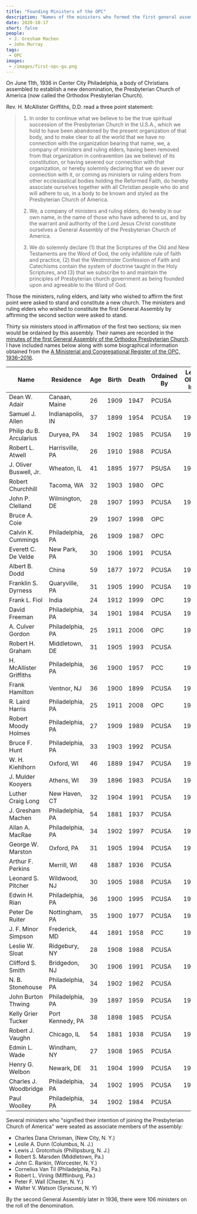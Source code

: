 ```yaml
---
title: "Founding Ministers of the OPC"
description: "Names of the ministers who formed the first general assembly of the Orthodox Presbyterian Church"
date: 2020-10-17
short: false
people:
 - J. Gresham Machen
 - John Murray
tags:
 - OPC
images:
 - /images/first-opc-ga.png
---
```


On June 11th, 1936 in Center City Philadelphia, a body of Christians assembled to establish a new denomination, the Presbyterian Church of America (now called the Orthodox Presbyterian Church).

Rev. H. McAllister Griffiths, D.D. read a three point statement:

>  1. In order to continue what we believe to be the true spiritual succession of the Presbyterian Church in the U.S.A., which we hold to have been abandoned by the present organization of that body, and to make clear to all the world that we have no connection with the organization bearing that name, we, a company of ministers and ruling elders, having been removed from that organization in contravention (as we believe) of its constitution, or having severed our connection with that organization, or hereby solemnly declaring that we do sever our connection with it, or coming as ministers or ruling elders from other ecclesiastical bodies holding the Reformed Faith, do hereby associate ourselves together with all Christian people who do and will adhere to us, in a body to be known and styled as the Presbyterian Church of America.
>
> 2. We, a company of ministers and ruling elders, do hereby in our own name, in the name of those who have adhered to us, and by the warrant and authority of the Lord Jesus Christ constitute ourselves a General Assembly of the Presbyterian Church of America.
>
> 3. We do solemnly declare (1) that the Scriptures of the Old and New Testaments are the Word of God, the only infallible rule of faith and practice, (2) that the Westminster Confession of Faith and Catechisms contain the system of doctrine taught in the Holy Scriptures, and (3) that we subscribe to and maintain the principles of Presbyterian church government as being founded upon and agreeable to the Word of God.

Those the ministers, ruling elders, and laity who wished to affirm the first point were asked to stand and constitute a new church. The ministers and ruling elders who wished to constitute the first General Assembly by affirming the second section were asked to stand.

Thirty six ministers stood in affirmation of the first two sections; six men would be ordained by this assembly. Their names are recorded in the [minutes of the first General Assembly of the Orthodox Presbyterian Church](https://opcgaminutes.org/). I have included names below along with some biographical information obtained from the [A Ministerial and Congregational Register of the OPC, 1936–2016](https://store.opc.org/ProductDetails.asp?ProductCode=H%2DMinisterial%2DRegister).

| Name                    | Residence         | Age | Birth | Death | Ordained By | Left OPC In | Left For     |
| ----------------------- | ----------------- | --- | ----- | ----- | ----------- | ----------- | ------------ |
| Dean W. Adair           | Canaan, Maine     | 26  | 1909  | 1947  | PCUSA       |             |              |
| Samuel J. Allen         | Indianapolis, IN  | 37  | 1899  | 1954  | PCUSA       | 1948        | PCUS         |
| Philip du B. Arcularius | Duryea, PA        | 34  | 1902  | 1985  | PCUSA       | 1938        | BPC          |
| Robert L. Atwell        | Harrisville, PA   | 26  | 1910  | 1988  | PCUSA       |             |              |
| J. Oliver Buswell, Jr.  | Wheaton, IL       | 41  | 1895  | 1977  | PSUSA       | 1938        | BPC          |
| Robert Churchhill       | Tacoma, WA        | 32  | 1903  | 1980  | OPC         |             |              |
| John P. Clelland        | Wilmington, DE    | 28  | 1907  | 1993  | PCUSA       | 1965        | BPC          |
| Bruce A. Coie           |                   | 29  | 1907  | 1998  | OPC         |             |              |
| Calvin K. Cummings      | Philadelphia, PA  | 26  | 1909  | 1987  | OPC         |             |              |
| Everett C. De Velde     | New Park, PA      | 30  | 1906  | 1991  | PCUSA       |             |              |
| Albert B. Dodd          | China             | 59  | 1877  | 1972  | PCUSA       | 1944        | BPC          |
| Franklin S. Dyrness     | Quaryville, PA    | 31  | 1905  | 1990  | PCUSA       | 1949        | Unaffiliated |
| Frank L. Fiol           | India             | 24  | 1912  | 1999  | OPC         | 1943        | BPC          |
| David Freeman           | Philadelphia, PA  | 34  | 1901  | 1984  | PCUSA       | 1946        | RCA          |
| A. Culver Gordon        | Philadelphia, PA  | 25  | 1911  | 2006  | OPC         | 1946        | BPC          |
| Robert H. Graham        | Middletown, DE    | 31  | 1905  | 1993  | PCUSA       |             |              |
| H. McAllister Griffiths | Philadelphia, PA  | 36  | 1900  | 1957  | PCC         | 1938        | BPC          |
| Frank Hamilton          | Ventnor, NJ       | 36  | 1900  | 1899  | PCUSA       | 1938        | BPC          |
| R. Laird Harris         | Philadelphia, PA  | 25  | 1911  | 2008  | OPC         | 1938        | BPC          |
| Robert Moody Holmes     | Philadelphia, PA  | 27  | 1909  | 1989  | PCUSA       | 1941        | PCUS         |
| Bruce F. Hunt           | Philadelphia, PA  | 33  | 1903  | 1992  | PCUSA       |             |              |
| W. H. Kiehlhorn         | Oxford, WI        | 46  | 1889  | 1947  | PCUSA       | 1937        | Unaffiliated |
| J. Mulder Kooyers       | Athens, WI        | 39  | 1896  | 1983  | PCUSA       | 1936        | PCUSA        |
| Luther Craig Long       | New Haven, CT     | 32  | 1904  | 1991  | PCUSA       | 1942        | ARP          |
| J. Gresham Machen       | Philadelphia, PA  | 54  | 1881  | 1937  | PCUSA       |             |              |
| Allan A. MacRae         | Philadelphia, PA  | 34  | 1902  | 1997  | PCUSA       | 1938        | BPC          |
| George W. Marston       | Oxford, PA        | 31  | 1905  | 1994  | PCUSA       | 1951        | PCUS         |
| Arthur F. Perkins       | Merrill, WI       | 48  | 1887  | 1936  | PCUSA       |             |              |
| Leonard S. Pitcher      | Wildwood, NJ      | 30  | 1905  | 1988  | PCUSA       | 1945        | BPC          |
| Edwin H. Rian           | Philadelphia, PA  | 36  | 1900  | 1995  | PCUSA       | 1947        | PCUSA        |
| Peter De Ruiter         | Nottingham, PA    | 35  | 1900  | 1977  | PCUSA       | 1943        | PCC          |
| J. F. Minor Simpson     | Frederick, MD     | 44  | 1891  | 1958  | PCC         | 1938        | BPC          |
| Leslie W. Sloat         | Ridgebury, NY     | 28  | 1908  | 1988  | PCUSA       |             |              |
| Clifford S. Smith       | Bridgedon, NJ     | 30  | 1906  | 1991  | PCUSA       | 1947        | BPC          |
| N. B. Stonehouse        | Philadelphia, PA  | 34  | 1902  | 1962  | PCUSA       |             |              |
| John Burton Thwing      | Philadelphia, PA  | 39  | 1897  | 1959  | PCUSA       | 1939        | UPCNA        |
| Kelly Grier Tucker      | Port Kennedy, PA  | 38  | 1898  | 1985  | PCUSA       |             |              |
| Robert J. Vaughn        | Chicago, IL       | 54  | 1881  | 1938  | PCUSA       | 1937        | BPC          |
| Edmin L. Wade           | Windham, NY       | 27  | 1908  | 1965  | PCUSA       |             |              |
| Henry G. Welbon         | Newark, DE        | 31  | 1904  | 1999  | PCUSA       | 1937        | BPC          |
| Charles J. Woodbridge   | Philadelphia, PA  | 34  | 1902  | 1995  | PCUSA       | 1937        | PCUS         |
| Paul Woolley            | Philadelphia, PA  | 34  | 1902  | 1984  | PCUSA       |             |              |

Several ministers who "signified their intention of joining the Presbyterian Church of America" were seated as associate members of the assembly:

*  Charles Dana Chrisman, (New City, N. Y.)
*  Leslie A. Dunn (Columbus, N. J.)
*  Lewis J. Grotcnhuis (Phillipsburg, N. J.)
*  Robert S. Marsden (Middletown, Pa.)
*  John C. Rankin, (Worcester, N. Y.)
*  Cornelius Van Til  (Philadelphia, Pa.)
*  Robert L. Vining (Mifflinburg, Pa.)
*  Peter F. Wall (Chester, N. Y.)
*  Walter V. Watson (Syracuse, N. Y)

By the second General Assembly later in 1936, there were 106 ministers on the roll of the denomination.